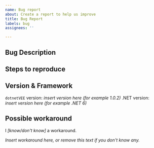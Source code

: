 ```yaml
---
name: Bug report
about: Create a report to help us improve
title: Bug Report
labels: bug
assignees: ''

---
```


## Bug Description
<!--
Describe the problem with `dotnetVEE`
-->

## Steps to reproduce
<!--
Insert steps here so we can reproduce the same problem (like a
code snippet to demonstrate a problem.)
-->

## Version & Framework
`dotnetVEE` version: *insert version here (for example 1.0.2)*
.NET version: *insert version here (for example .NET 6)*

## Possible workaround
I *[know/don't know]* a workaround.

*Insert workaround here, or remove this text if you don't know any.*
